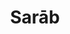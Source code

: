 ---
layout: post
category: concert
title: Sarāb
artists: 
- Sarāb
place: 
- Pan Piper
country: France
city: Paris
---